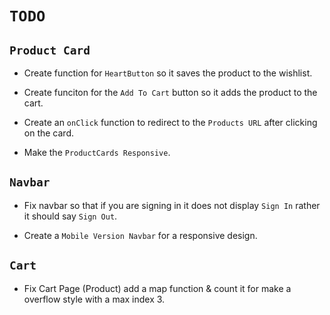 
# `TODO`

## `Product Card`

- Create function for `HeartButton` so it saves the product to the wishlist.

- Create funciton for the `Add To Cart` button so it adds the product to the cart.

- Create an `onClick` function to redirect to the `Products URL` after clicking on the card. 

- Make the `ProductCards Responsive`.

## `Navbar`

- Fix navbar so that if you are signing in it does not display `Sign In` rather it should say `Sign Out`.

- Create a `Mobile Version Navbar` for a responsive design.

## `Cart`

- Fix Cart Page (Product) add a map function & count it for make a overflow style with a max index 3.